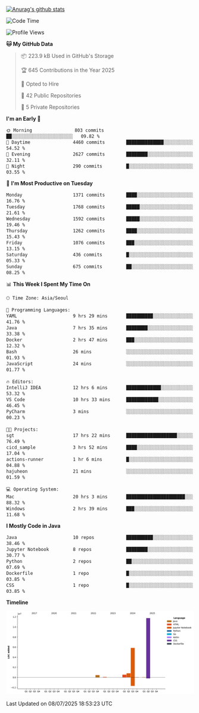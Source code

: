 [![Anurag's github stats](https://github-readme-stats.vercel.app/api?username=hajubal)](https://github.com/anuraghazra/github-readme-stats)

<!--START_SECTION:waka-->
![Code Time](http://img.shields.io/badge/Code%20Time-579%20hrs%2057%20mins-blue)

![Profile Views](http://img.shields.io/badge/Profile%20Views-0-blue)

**🐱 My GitHub Data** 

> 📦 223.9 kB Used in GitHub's Storage 
 > 
> 🏆 645 Contributions in the Year 2025
 > 
> 💼 Opted to Hire
 > 
> 📜 42 Public Repositories 
 > 
> 🔑 5 Private Repositories 
 > 
**I'm an Early 🐤** 

```text
🌞 Morning                803 commits         ██░░░░░░░░░░░░░░░░░░░░░░░   09.82 % 
🌆 Daytime                4460 commits        ██████████████░░░░░░░░░░░   54.52 % 
🌃 Evening                2627 commits        ████████░░░░░░░░░░░░░░░░░   32.11 % 
🌙 Night                  290 commits         █░░░░░░░░░░░░░░░░░░░░░░░░   03.55 % 
```
📅 **I'm Most Productive on Tuesday** 

```text
Monday                   1371 commits        ████░░░░░░░░░░░░░░░░░░░░░   16.76 % 
Tuesday                  1768 commits        █████░░░░░░░░░░░░░░░░░░░░   21.61 % 
Wednesday                1592 commits        █████░░░░░░░░░░░░░░░░░░░░   19.46 % 
Thursday                 1262 commits        ████░░░░░░░░░░░░░░░░░░░░░   15.43 % 
Friday                   1076 commits        ███░░░░░░░░░░░░░░░░░░░░░░   13.15 % 
Saturday                 436 commits         █░░░░░░░░░░░░░░░░░░░░░░░░   05.33 % 
Sunday                   675 commits         ██░░░░░░░░░░░░░░░░░░░░░░░   08.25 % 
```


📊 **This Week I Spent My Time On** 

```text
🕑︎ Time Zone: Asia/Seoul

💬 Programming Languages: 
YAML                     9 hrs 29 mins       ██████████░░░░░░░░░░░░░░░   41.76 % 
Java                     7 hrs 35 mins       ████████░░░░░░░░░░░░░░░░░   33.38 % 
Docker                   2 hrs 47 mins       ███░░░░░░░░░░░░░░░░░░░░░░   12.32 % 
Bash                     26 mins             ░░░░░░░░░░░░░░░░░░░░░░░░░   01.93 % 
JavaScript               24 mins             ░░░░░░░░░░░░░░░░░░░░░░░░░   01.77 % 

🔥 Editors: 
IntelliJ IDEA            12 hrs 6 mins       █████████████░░░░░░░░░░░░   53.32 % 
VS Code                  10 hrs 33 mins      ████████████░░░░░░░░░░░░░   46.45 % 
PyCharm                  3 mins              ░░░░░░░░░░░░░░░░░░░░░░░░░   00.23 % 

🐱‍💻 Projects: 
sgt                      17 hrs 22 mins      ███████████████████░░░░░░   76.49 % 
cicd_sample              3 hrs 52 mins       ████░░░░░░░░░░░░░░░░░░░░░   17.04 % 
actions-runner           1 hr 6 mins         █░░░░░░░░░░░░░░░░░░░░░░░░   04.88 % 
hajuheon                 21 mins             ░░░░░░░░░░░░░░░░░░░░░░░░░   01.59 % 

💻 Operating System: 
Mac                      20 hrs 3 mins       ██████████████████████░░░   88.32 % 
Windows                  2 hrs 39 mins       ███░░░░░░░░░░░░░░░░░░░░░░   11.68 % 
```

**I Mostly Code in Java** 

```text
Java                     10 repos            ██████████░░░░░░░░░░░░░░░   38.46 % 
Jupyter Notebook         8 repos             ████████░░░░░░░░░░░░░░░░░   30.77 % 
Python                   2 repos             ██░░░░░░░░░░░░░░░░░░░░░░░   07.69 % 
Dockerfile               1 repo              █░░░░░░░░░░░░░░░░░░░░░░░░   03.85 % 
CSS                      1 repo              █░░░░░░░░░░░░░░░░░░░░░░░░   03.85 % 
```



**Timeline**

![Lines of Code chart](https://raw.githubusercontent.com/hajubal/hajubal/main/assets/bar_graph.png)


 Last Updated on 08/07/2025 18:53:23 UTC
<!--END_SECTION:waka-->